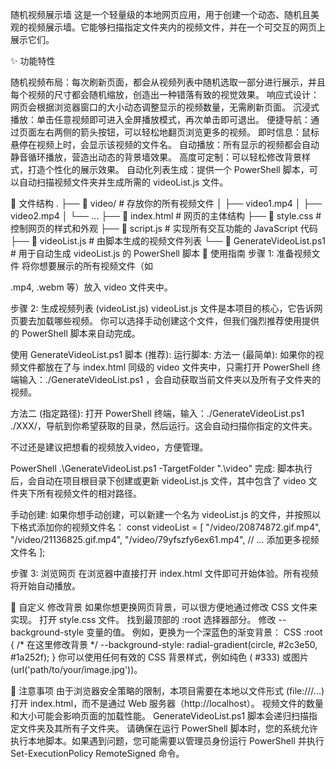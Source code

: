 随机视频展示墙
这是一个轻量级的本地网页应用，用于创建一个动态、随机且美观的视频展示墙。它能够扫描指定文件夹内的视频文件，并在一个可交互的网页上展示它们。

✨ 功能特性

随机视频布局：每次刷新页面，都会从视频列表中随机选取一部分进行展示，并且每个视频的尺寸都会随机缩放，创造出一种错落有致的视觉效果。 
响应式设计：网页会根据浏览器窗口的大小动态调整显示的视频数量，无需刷新页面。 
沉浸式播放：单击任意视频即可进入全屏播放模式，再次单击即可退出。 
便捷导航：通过页面左右两侧的箭头按钮，可以轻松地翻页浏览更多的视频。 
即时信息：鼠标悬停在视频上时，会显示该视频的文件名。 
自动播放：所有显示的视频都会自动静音循环播放，营造出动态的背景墙效果。 
高度可定制：可以轻松修改背景样式，打造个性化的展示效果。
自动化列表生成：提供一个 PowerShell 脚本，可以自动扫描视频文件夹并生成所需的 videoList.js 文件。

📁 文件结构
.
├── 📂 video/                # 存放你的所有视频文件
│   ├── video1.mp4
│   ├── video2.mp4
│   └── ...
├── 📜 index.html            # 网页的主体结构
├── 📜 style.css             # 控制网页的样式和外观
├── 📜 script.js             # 实现所有交互功能的 JavaScript 代码
├── 📜 videoList.js          # 由脚本生成的视频文件列表
└── 📜 GenerateVideoList.ps1 # 用于自动生成 videoList.js 的 PowerShell 脚本
🚀 使用指南
步骤 1: 准备视频文件
将你想要展示的所有视频文件（如 

.mp4, .webm 等）放入 video 文件夹中。 

步骤 2: 生成视频列表 (videoList.js)
videoList.js 文件是本项目的核心，它告诉网页要去加载哪些视频。  你可以选择手动创建这个文件，但我们强烈推荐使用提供的 PowerShell 脚本来自动完成。

使用 GenerateVideoList.ps1 脚本 (推荐):
运行脚本:
方法一 (最简单): 如果你的视频文件都放在了与 index.html 同级的 video 文件夹中，只需打开 PowerShell 终端输入：./GenerateVideoList.ps1 ，会自动获取当前文件夹以及所有子文件夹的视频。

方法二 (指定路径): 打开 PowerShell 终端，输入：./GenerateVideoList.ps1 ./XXX/，导航到你希望获取的目录，然后运行。这会自动扫描你指定的文件夹。

不过还是建议把想看的视频放入video，方便管理。

PowerShell
.\GenerateVideoList.ps1 -TargetFolder ".\video\"
完成: 脚本执行后，会自动在项目根目录下创建或更新 videoList.js 文件，其中包含了 video 文件夹下所有视频文件的相对路径。

手动创建:
如果你想手动创建，可以新建一个名为 videoList.js 的文件，并按照以下格式添加你的视频文件名：
const videoList = [
    "/video/20874872.gif.mp4",
    "/video/21136825.gif.mp4",
    "/video/79yfszfy6ex61.mp4",
    // ... 添加更多视频文件名
];

步骤 3: 浏览网页
在浏览器中直接打开 
index.html 文件即可开始体验。所有视频将开始自动播放。 

🎨 自定义
修改背景
如果你想更换网页背景，可以很方便地通过修改 CSS 文件来实现。
打开 style.css 文件。
找到最顶部的 :root 选择器部分。
修改 --background-style 变量的值。
例如，更换为一个深蓝色的渐变背景：
CSS
:root {
    /* 在这里修改背景 */
    --background-style: radial-gradient(circle, #2c3e50, #1a252f);
}
你可以使用任何有效的 CSS 背景样式，例如纯色 (
#333) 或图片 (url('path/to/your/image.jpg'))。 

📝 注意事项
由于浏览器安全策略的限制，本项目需要在本地以文件形式 (file:///...) 打开 index.html，而不是通过 Web 服务器（http://localhost）。
视频文件的数量和大小可能会影响页面的加载性能。
GenerateVideoList.ps1 脚本会递归扫描指定文件夹及其所有子文件夹。
请确保在运行 PowerShell 脚本时，您的系统允许执行本地脚本。如果遇到问题，您可能需要以管理员身份运行 PowerShell 并执行 Set-ExecutionPolicy RemoteSigned 命令。
